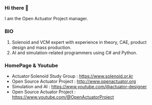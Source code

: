 ### Hi there 👋

I am the Open Actuator Project manager. 

### BIO

1. Solenoid and VCM expert with experience in theory, CAE, product design and mass production.
2. AI and simulation-related programmers using C# and Python.

### HomePage & Youtube

- Actuator·Solenoid Study Group : https://www.solenoid.or.kr
- Open Source Actuator Project : http://www.openactuator.org
- Simulation and AI  : https://www.youtube.com/@actuator-designer
- Open Source Actuator Project : https://www.youtube.com/@OpenActuatorProject

<!--
**OpenActuator/OpenActuator** is a ✨ _special_ ✨ repository because its `README.md` (this file) appears on your GitHub profile.

Here are some ideas to get you started:

- 🔭 I’m currently working on ...
- 🌱 I’m currently learning ...
- 👯 I’m looking to collaborate on ...
- 🤔 I’m looking for help with ...
- 💬 Ask me about ...
- 📫 How to reach me: ...
- 😄 Pronouns: ...
- ⚡ Fun fact: ...
-->
